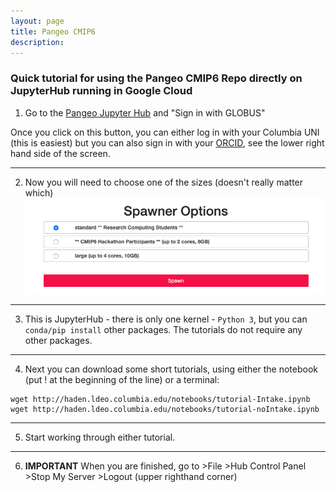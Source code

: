 ```yaml
---
layout: page
title: Pangeo CMIP6
description: 
---
```



### Quick tutorial for using the Pangeo CMIP6 Repo directly on JupyterHub running in Google Cloud

1. Go to the [Pangeo Jupyter Hub](https://ocean.pangeo.io) and "Sign in with GLOBUS"

Once you click on this button, you can either log in with your Columbia UNI (this is easiest) but you can also sign in with your [ORCID](https://orcid.org/register), see the lower right hand side of the screen.

-------------
2. Now you will need to choose one of the sizes (doesn't really matter which)
![Spawner Choices](../assets/SpawnerOptions.png)

-------------
3. This is JupyterHub - there is only one kernel - `Python 3`, but you can `conda/pip install` other packages. The tutorials do not require any other packages.

-------------
4. Next you can download some short tutorials, using either the notebook (put ! at the beginning of the line) or a terminal:

```
wget http://haden.ldeo.columbia.edu/notebooks/tutorial-Intake.ipynb
wget http://haden.ldeo.columbia.edu/notebooks/tutorial-noIntake.ipynb
```
-------------
5. Start working through either tutorial.

-------------
6. **IMPORTANT** When you are finished, go to >File >Hub Control Panel >Stop My Server >Logout (upper righthand corner)


